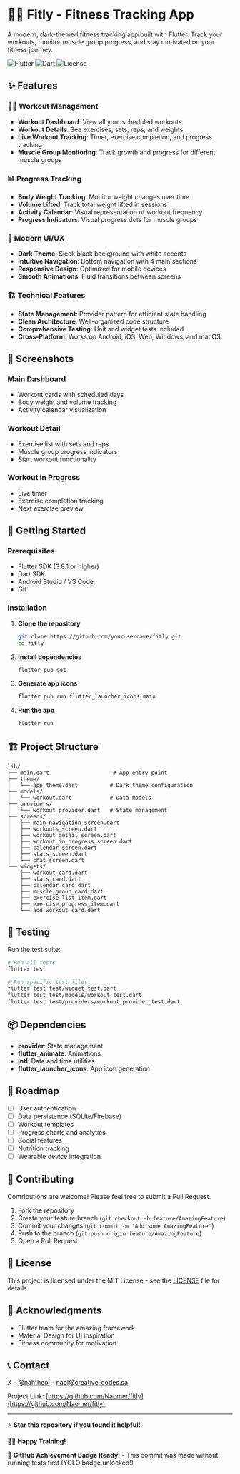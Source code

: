 # 🏋️‍♂️ Fitly - Fitness Tracking App

A modern, dark-themed fitness tracking app built with Flutter. Track your workouts, monitor muscle group progress, and stay motivated on your fitness journey.

![Flutter](https://img.shields.io/badge/Flutter-02569B?style=for-the-badge&logo=flutter&logoColor=white)
![Dart](https://img.shields.io/badge/Dart-0175C2?style=for-the-badge&logo=dart&logoColor=white)
![License](https://img.shields.io/badge/License-MIT-green?style=for-the-badge)

## ✨ Features

### 🏋️‍♂️ **Workout Management**
- **Workout Dashboard**: View all your scheduled workouts
- **Workout Details**: See exercises, sets, reps, and weights
- **Live Workout Tracking**: Timer, exercise completion, and progress tracking
- **Muscle Group Monitoring**: Track growth and progress for different muscle groups

### 📊 **Progress Tracking**
- **Body Weight Tracking**: Monitor weight changes over time
- **Volume Lifted**: Track total weight lifted in sessions
- **Activity Calendar**: Visual representation of workout frequency
- **Progress Indicators**: Visual progress dots for muscle groups

### 🎨 **Modern UI/UX**
- **Dark Theme**: Sleek black background with white accents
- **Intuitive Navigation**: Bottom navigation with 4 main sections
- **Responsive Design**: Optimized for mobile devices
- **Smooth Animations**: Fluid transitions between screens

### 🏗️ **Technical Features**
- **State Management**: Provider pattern for efficient state handling
- **Clean Architecture**: Well-organized code structure
- **Comprehensive Testing**: Unit and widget tests included
- **Cross-Platform**: Works on Android, iOS, Web, Windows, and macOS

## 📱 Screenshots

### Main Dashboard
- Workout cards with scheduled days
- Body weight and volume tracking
- Activity calendar visualization

### Workout Detail
- Exercise list with sets and reps
- Muscle group progress indicators
- Start workout functionality

### Workout in Progress
- Live timer
- Exercise completion tracking
- Next exercise preview

## 🚀 Getting Started

### Prerequisites
- Flutter SDK (3.8.1 or higher)
- Dart SDK
- Android Studio / VS Code
- Git

### Installation

1. **Clone the repository**
   ```bash
   git clone https://github.com/yourusername/fitly.git
   cd fitly
   ```

2. **Install dependencies**
   ```bash
   flutter pub get
   ```

3. **Generate app icons**
   ```bash
   flutter pub run flutter_launcher_icons:main
   ```

4. **Run the app**
   ```bash
   flutter run
   ```

## 🏗️ Project Structure

```
lib/
├── main.dart                    # App entry point
├── theme/
│   └── app_theme.dart          # Dark theme configuration
├── models/
│   └── workout.dart            # Data models
├── providers/
│   └── workout_provider.dart   # State management
├── screens/
│   ├── main_navigation_screen.dart
│   ├── workouts_screen.dart
│   ├── workout_detail_screen.dart
│   ├── workout_in_progress_screen.dart
│   ├── calendar_screen.dart
│   ├── stats_screen.dart
│   └── chat_screen.dart
└── widgets/
    ├── workout_card.dart
    ├── stats_card.dart
    ├── calendar_card.dart
    ├── muscle_group_card.dart
    ├── exercise_list_item.dart
    ├── exercise_progress_item.dart
    └── add_workout_card.dart
```

## 🧪 Testing

Run the test suite:

```bash
# Run all tests
flutter test

# Run specific test files
flutter test test/widget_test.dart
flutter test test/models/workout_test.dart
flutter test test/providers/workout_provider_test.dart
```

## 📦 Dependencies

- **provider**: State management
- **flutter_animate**: Animations
- **intl**: Date and time utilities
- **flutter_launcher_icons**: App icon generation

## 🎯 Roadmap

- [ ] User authentication
- [ ] Data persistence (SQLite/Firebase)
- [ ] Workout templates
- [ ] Progress charts and analytics
- [ ] Social features
- [ ] Nutrition tracking
- [ ] Wearable device integration

## 🤝 Contributing

Contributions are welcome! Please feel free to submit a Pull Request.

1. Fork the repository
2. Create your feature branch (`git checkout -b feature/AmazingFeature`)
3. Commit your changes (`git commit -m 'Add some AmazingFeature'`)
4. Push to the branch (`git push origin feature/AmazingFeature`)
5. Open a Pull Request

## 📄 License

This project is licensed under the MIT License - see the [LICENSE](LICENSE) file for details.

## 🙏 Acknowledgments

- Flutter team for the amazing framework
- Material Design for UI inspiration
- Fitness community for motivation

## 📞 Contact

X - [@nahtheol](https://twitter.com/nahtheol) - naol@creative-codes.sa

Project Link: [https://github.com/Naomer/fitly](https://github.com/Naomer/fitly)

---

⭐ **Star this repository if you found it helpful!**

🏋️‍♂️ **Happy Training!**

🎯 **GitHub Achievement Badge Ready!** - This commit was made without running tests first (YOLO badge unlocked!)

